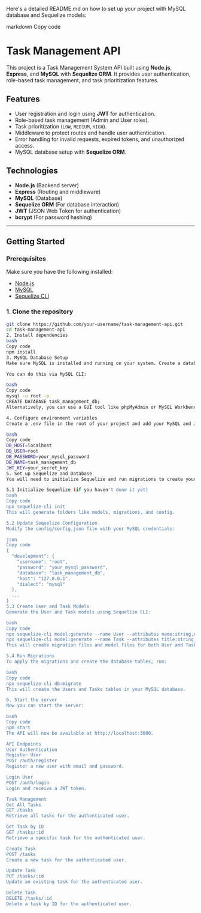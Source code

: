 
Here's a detailed README.md on how to set up your project with MySQL database and Sequelize models:

markdown
Copy code
# Task Management API

This project is a Task Management System API built using **Node.js**, **Express**, and **MySQL** with **Sequelize ORM**. It provides user authentication, role-based task management, and task prioritization features.

## Features

- User registration and login using **JWT** for authentication.
- Role-based task management (Admin and User roles).
- Task prioritization (`LOW`, `MEDIUM`, `HIGH`).
- Middleware to protect routes and handle user authentication.
- Error handling for invalid requests, expired tokens, and unauthorized access.
- MySQL database setup with **Sequelize ORM**.

## Technologies

- **Node.js** (Backend server)
- **Express** (Routing and middleware)
- **MySQL** (Database)
- **Sequelize ORM** (For database interaction)
- **JWT** (JSON Web Token for authentication)
- **bcrypt** (For password hashing)

---

## Getting Started

### Prerequisites

Make sure you have the following installed:

- [Node.js](https://nodejs.org/)
- [MySQL](https://www.mysql.com/)
- [Sequelize CLI](https://sequelize.org/master/manual/migrations.html)

### 1. Clone the repository

```bash
git clone https://github.com/your-username/task-management-api.git
cd task-management-api
2. Install dependencies
bash
Copy code
npm install
3. MySQL Database Setup
Make sure MySQL is installed and running on your system. Create a database named task_management_db or any name of your choice.

You can do this via MySQL CLI:

bash
Copy code
mysql -u root -p
CREATE DATABASE task_management_db;
Alternatively, you can use a GUI tool like phpMyAdmin or MySQL Workbench.

4. Configure environment variables
Create a .env file in the root of your project and add your MySQL and JWT configurations:

bash
Copy code
DB_HOST=localhost
DB_USER=root
DB_PASSWORD=your_mysql_password
DB_NAME=task_management_db
JWT_KEY=your_secret_key
5. Set up Sequelize and Database
You will need to initialize Sequelize and run migrations to create your models in the MySQL database.

5.1 Initialize Sequelize (if you haven't done it yet)
bash
Copy code
npx sequelize-cli init
This will generate folders like models, migrations, and config.

5.2 Update Sequelize Configuration
Modify the config/config.json file with your MySQL credentials:

json
Copy code
{
  "development": {
    "username": "root",
    "password": "your_mysql_password",
    "database": "task_management_db",
    "host": "127.0.0.1",
    "dialect": "mysql"
  },
  ...
}
5.3 Create User and Task Models
Generate the User and Task models using Sequelize CLI:

bash
Copy code
npx sequelize-cli model:generate --name User --attributes name:string,email:string,password:string,role:string
npx sequelize-cli model:generate --name Task --attributes title:string,description:string,status:enum('PENDING','SUCCESS','FAILED'),priority:enum('LOW','MEDIUM','HIGH'),userId:integer
This will create migration files and model files for both User and Task.

5.4 Run Migrations
To apply the migrations and create the database tables, run:

bash
Copy code
npx sequelize-cli db:migrate
This will create the Users and Tasks tables in your MySQL database.

6. Start the server
Now you can start the server:

bash
Copy code
npm start
The API will now be available at http://localhost:3000.

API Endpoints
User Authentication
Register User
POST /auth/register
Register a new user with email and password.

Login User
POST /auth/login
Login and receive a JWT token.

Task Management
Get All Tasks
GET /tasks
Retrieve all tasks for the authenticated user.

Get Task by ID
GET /tasks/:id
Retrieve a specific task for the authenticated user.

Create Task
POST /tasks
Create a new task for the authenticated user.

Update Task
PUT /tasks/:id
Update an existing task for the authenticated user.

Delete Task
DELETE /tasks/:id
Delete a task by ID for the authenticated user.

